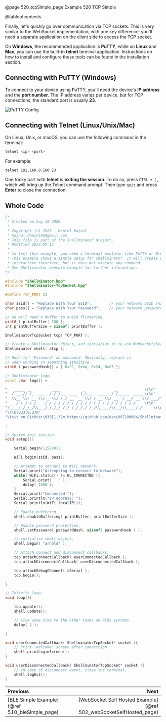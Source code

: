 @page 520_tcpSimple_page Example 520 TCP Simple

@tableofcontents

Finally, let's quickly go over communication via TCP sockets. This is very similar to the WebSocket implementation, with one key difference: you'll need a separate application on the client side to access the TCP socket.  

On **Windows**, the recommended application is **PuTTY**, while on **Linux** and **Mac**, you can use the built-in **telnet** terminal application. Instructions on how to install and configure these tools can be found in the installation section.  

## Connecting with PuTTY (Windows)
To connect to your device using PuTTY, you'll need the device's **IP address** and the **port number**. The IP address varies per device, but for TCP connections, the standard port is usually **23**.  

![PuTTY Config](putty_config_tcp.png)

## Connecting with Telnet (Linux/Unix/Mac)  
On Linux, Unix, or macOS, you can use the following command in the terminal:  
```sh
telnet <ip> <port>
```
For example:  
```sh
telnet 192.168.0.160 23
```  
One tricky part with **telnet** is **exiting the session**. To do so, press `CTRL + ]`, which will bring up the Telnet command prompt. Then type `quit`
and press **Enter** to close the connection.

## Whole Code

```cpp
/*
 * Created on Aug 10 2020
 *
 * Copyright (c) 2023 - Daniel Hajnal
 * hajnal.daniel96@gmail.com
 * This file is part of the Shellminator project.
 * Modified 2023.05.13
 *
 * To test this example, you need a terminal emulator like PuTTY or Minicom.
 * This example shows a simple setup for Shellminator. It will create an
 * interactive interface, but it does not execute any command.
 * See Shellminator_execute example for further information.
*/

#include "Shellminator.hpp"
#include "Shellminator-TcpSocket.hpp"

#define TCP_PORT 23

char ssid[] = "Replace With Your SSID";        // your network SSID (name)
char pass[] = "Replace With Your Password";    // your network password (use for WPA, or use as key for WEP)

// We will need a buffer to avoid flickering.
uint8_t printBuffer[ 100 ];
int printBufferSize = sizeof( printBuffer );

ShellminatorTcpSocket tcp( TCP_PORT );

// Create a Shellminator object, and initialize it to use WebSocketsServer
Shellminator shell( &tcp );

// Hash for 'Password' as password. Obviously, replace it
// when working on something sensitive.
uint8_t passwordHash[] = { 0xCC, 0xb4, 0x24, 0x83 };

// Shellminator logo.
const char logo[] =

"   _____ __         ____          _             __            \r\n"
"  / ___// /_  ___  / / /___ ___  (_)___  ____ _/ /_____  _____\r\n"
"  \\__ \\/ __ \\/ _ \\/ / / __ `__ \\/ / __ \\/ __ `/ __/ __ \\/ ___/\r\n"
" ___/ / / / /  __/ / / / / / / / / / / / /_/ / /_/ /_/ / /    \r\n"
"/____/_/ /_/\\___/_/_/_/ /_/ /_/_/_/ /_/\\__,_/\\__/\\____/_/     \r\n"
"\r\n\033[0;37m"
"Visit on GitHub:\033[1;32m https://github.com/dani007200964/Shellminator\r\n\r\n"

;

// System init section.
void setup(){

    Serial.begin(115200);

    WiFi.begin(ssid, pass);

    // Attempt to connect to WiFi network:
    Serial.print("Attempting to connect to Network");
    while( WiFi.status() != WL_CONNECTED ){
        Serial.print( '.' );
        delay( 1000 );
    }
    Serial.print("Connected!");
    Serial.println("IP address: ");
    Serial.println(WiFi.localIP());

    // Enable buffering.
    shell.enableBuffering( printBuffer, printBufferSize );

    // Enable password protection.
    shell.setPassword( passwordHash, sizeof( passwordHash ) );

    // initialize shell object.
    shell.begin( "arnold" );

    // Attach connect and disconnect callbacks.
    tcp.attachConnectCallback( userConnectedCallback );
    tcp.attachDisconnectCallback( userDisconnectedCallback );

    tcp.attachDebugChannel( &Serial );
    tcp.begin();

}

// Infinite loop.
void loop(){

    tcp.update();
    shell.update();

    // Give some time to the other tasks on RTOS systems.
    delay( 2 );

}

void userConnectedCallback( ShellminatorTcpSocket* socket ){
    // Print 'welcome' screen after connection.
    shell.printLoginScreen();
}

void userDisconnectedCallback( ShellminatorTcpSocket* socket ){
    // In case of disconnect event, close the terminal.
    shell.logOut();
}
```

<div class="section_buttons">
 
| Previous          |                         Next |
|:------------------|-----------------------------:|
|[BLE Simple Example](@ref 510_bleSimple_page) | [WebSocket Self Hosted Example](@ref 502_webSocketSelfHosted_page) |
 
</div>